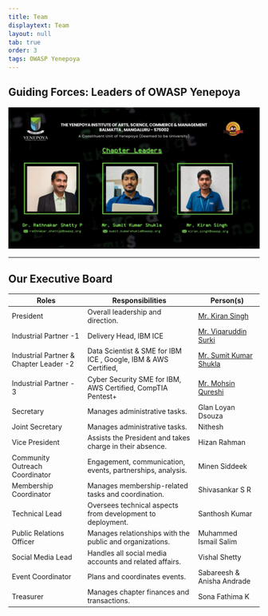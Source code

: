 ```yaml
---
title: Team 
displaytext: Team
layout: null
tab: true
order: 3
tags: OWASP Yenepoya
---
```


## Guiding Forces: Leaders of OWASP Yenepoya
<img src="assets/images/leaders.png" style="width:65vw"/>

---
## Our Executive Board 



| **Roles**              | **Responsibilities**                                           | **Person(s)**                             |
| ---------------------- | -------------------------------------------------------------  | ----------------------------------------- |
| President              | Overall leadership and direction.                              | <a href="https://www.linkedin.com/in/cybercrush/">Mr. Kiran Singh</a>                               |
| Industrial Partner -1 | Delivery Head,  IBM ICE     | <a href="https://www.linkedin.com/in/viqaruddin-surki-b9897413/">Mr. Viqaruddin Surki</a>                        |
| Industrial Partner & Chapter Leader -2 | Data Scientist &  SME for IBM ICE , Google, IBM & AWS Certified,          | <a href="https://www.linkedin.com/in/sumitkumarshukla/">Mr. Sumit Kumar Shukla</a>                        |
| Industrial Partner - 3 | Cyber Security SME for IBM, AWS Certified, CompTIA Pentest+    | <a href="https://www.linkedin.com/in/mohsin-quresh/">Mr. Mohsin Qureshi</a>                             |
| Secretary              | Manages administrative tasks.                                  | Glan Loyan Dsouza                         |
 Joint Secretary        | Manages administrative tasks.                                   | Nithesh                                   |
| Vice President         | Assists the President and takes charge in their absence.       | Hizan Rahman                              |
| Community Outreach Coordinator   | Engagement, communication, events, partnerships, analysis.     | Minen Siddeek                   |
| Membership Coordinator | Manages membership-related tasks and coordination.             |Shivasankar S R                            |
| Technical Lead         | Oversees technical aspects from development to deployment.     | Santhosh Kumar                            |
| Public Relations Officer | Manages relationships with the public and organizations.     | Muhammed Ismail Salim                     |
| Social Media Lead      | Handles all social media accounts and related affairs.         | Vishal Shetty                             |
| Event Coordinator      | Plans and coordinates events.                                  | Sabareesh &  Anisha Andrade               |
| Treasurer              | Manages chapter finances and transactions.                     | Sona Fathima K                            |
              
